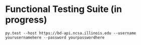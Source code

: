 Functional Testing Suite (in progress)
======================================

```
py.test --host https://bd-api.ncsa.illinois.edu --username yourusernamehere --password yourpasswordhere
```